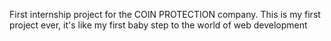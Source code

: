 First internship project for the COIN PROTECTION company.
This is my first project ever, it's like my first baby step to the world of web development
